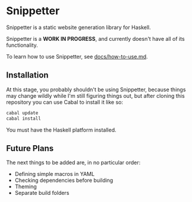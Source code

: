# Snippetter

Snippetter is a static website generation library for Haskell.

Snippetter is a **WORK IN PROGRESS**, and currently doesn't have all of its
functionality.

To learn how to use Snippetter, see [docs/how-to-use.md](docs/how-to-use.md).

## Installation

At this stage, you probably shouldn't be using Snippetter, because things may
change wildly while I'm still figuring things out, but after cloning this
repository you can use Cabal to install it like so:

```sh
cabal update
cabal install
```

You must have the Haskell platform installed.

## Future Plans

The next things to be added are, in no particular order:

- Defining simple macros in YAML
- Checking dependencies before building
- Theming
- Separate build folders
